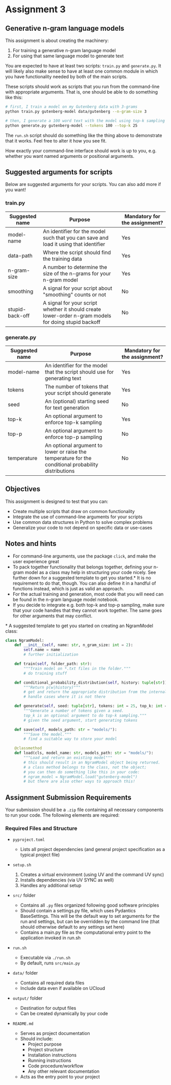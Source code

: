 # Assignment 3

## Generative n-gram language models

This assignment is about creating the machinery:
1. For training a generative n-gram language model 
2. For using that same language model to generate text

You are expected to have at least two scripts: `train.py` and `generate.py`. It will likely also make sense to have at least one common module in which you have functionality needed by both of the main scripts.

These scripts should work as scripts that you run from the command-line with appropriate arguments. That is, one should be able to do something like this:

```bash
# first, I train a model on my Gutenberg data with 3-grams
python train.py gutenberg-model data/gutenberg --n-gram-size 3

# then, I generate a 100 word text with the model using top-k sampling of 25
python generate.py gutenberg-model --tokens 100 --top-k 25
```

The `run.sh` script should do something like the thing above to demonstrate that it works. Feel free to alter it how you see fit.

How exactly your command-line interface should work is up to you, e.g. whether you want named arguments or positional arguments.

## Suggested arguments for scripts

Below are suggested arguments for your scripts. You can also add more if you want!

### train.py

| Suggested name | Purpose | Mandatory for the assignment? |
|---------------|---------|------------------------------|
| model-name | An identifier for the model such that you can save and load it using that identifier | Yes |
| data-path | Where the script should find the training data | Yes |
| n-gram-size | A number to determine the size of the n-grams for your n-gram model | Yes |
| smoothing | A signal for your script about "smoothing" counts or not | No |
| stupid-back-off | A signal for your script whether it should create lower-order n-gram models for doing stupid backoff | No |

### generate.py

| Suggested name | Purpose | Mandatory for the assignment? |
|---------------|---------|------------------------------|
| model-name | An identifier for the model that the script should use for generating text | Yes |
| tokens | The number of tokens that your script should generate | Yes |
| seed | An (optional) starting seed for text generation | No |
| top-k | An optional argument to enforce top-k sampling | Yes |
| top-p | An optional argument to enforce top-p sampling | No |
| temperature | An optional argument to lower or raise the temperature for the conditional probability distributions | No |

## Objectives

This assignment is designed to test that you can:

- Create multiple scripts that draw on common functionality
- Integrate the use of command-line arguments for your scripts
- Use common data structures in Python to solve complex problems
- Generalize your code to not depend on specific data or use-cases

## Notes and hints

- For command-line arguments, use the package `click`, and make the user experience great
- To pack together functionality that belongs together, defining your n-gram model as a class may help in structuring your code nicely. See further down for a suggested template to get you started.* It is no requirement to do that, though. You can also define it in a handful of functions instead, which is just as valid an approach.
- For the actual training and generation, most code that you will need can be found in the n-gram language model notebook.
- If you decide to integrate e.g. both top-k and top-p sampling, make sure that your code handles that they cannot work together. The same goes for other arguments that may conflict.

\* A suggested template to get you started on creating an NgramModel class:

```python
class NgramModel:
    def __init__(self, name: str, n_gram_size: int = 2):
        self.name = name
        # further initialization

    def train(self, folder_path: str):
        """Train model on *.txt files in the folder."""
        # do training stuff

    def conditional_probability_distribution(self, history: tuple[str]):
        """Return p(w|history)"""
        # get and return the appropriate distribution from the internal model
        # handle cases where it is not there

    def generate(self, seed: tuple[str], tokens: int = 25, top_k: int = None):
        """Generate a number of tokens given a seed.
        top_k is an optional argument to do top-k sampling."""
        # given the seed argument, start generating tokens

    def save(self, models_path: str = "models/"):
        """Save the model."""
        # find a suitable way to store your model

    @classmethod
    def load(cls, model_name: str, models_path: str = "models/"):
        """Load and return an existing model"""
        # this should result in an NgramModel object being returned.
        # a class method belongs to the class, not the object;
        # you can then do something like this in your code:
        # ngram_model = NgramModel.load("gutenberg-model")
        # but there are also other ways to approach this!
```

## Assignment Submission Requirements

Your submission should be a `.zip` file containing all necessary components to run your code. The following elements are required:

### Required Files and Structure

- `pyproject.toml`
  - Lists all project dependencies (and general project specification as a typical project file)

- `setup.sh`
  1. Creates a virtual environment (using UV and the command UV sync)
  2. Installs dependencies (via UV SYNC as well)
  3. Handles any additional setup 

- `src/` folder
  - Contains all `.py` files organized following good software principles
  - Should contain a settings.py file, which uses Pydantics BaseSettings. This will be the default way to set arguments for the run and settings, but can be overridden by the command line (that should otherwise default to any settings set here)
  - Contains a main.py file as the computational entry point to the application invoked in run.sh
  
- `run.sh`
  - Executable via `./run.sh`
  - By default, runs `src/main.py`

- `data/` folder
  - Contains all required data files
  - Include data even if available on UCloud

- `output/` folder
  - Destination for output files
  - Can be created dynamically by your code

- `README.md`
  - Serves as project documentation
  - Should include:
    - Project purpose
    - Project structure
    - Installation instructions
    - Running instructions
    - Code procedure/workflow
    - Any other relevant documentation
  - Acts as the entry point to your project